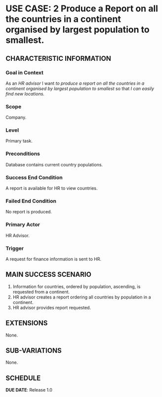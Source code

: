 # USE CASE: 2 Produce a Report on all the countries in a continent organised by largest population to smallest.

## CHARACTERISTIC INFORMATION

### Goal in Context

As an *HR advisor* I want *to produce a report on all the countries in a continent organised by largest population to smallest* so that *I can easily find new locations.*

### Scope

Company.

### Level

Primary task.

### Preconditions

Database contains current country populations.

### Success End Condition

A report is available for HR to view countries.

### Failed End Condition

No report is produced.

### Primary Actor

HR Advisor.

### Trigger

A request for finance information is sent to HR.

## MAIN SUCCESS SCENARIO

1. Information for countries, ordered by population, ascending, is requested from a continent.
2. HR advisor creates a report ordering all countries by population in a continent.
3. HR advisor provides report requested.

## EXTENSIONS

None.

## SUB-VARIATIONS

None.

## SCHEDULE

**DUE DATE**: Release 1.0